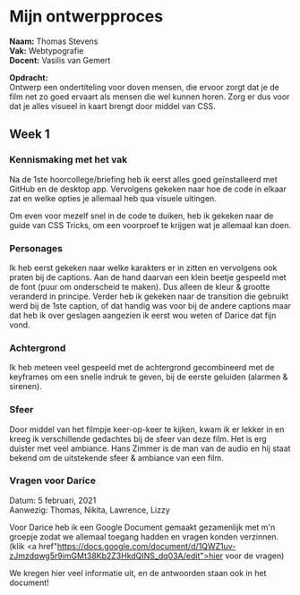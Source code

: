 # Mijn ontwerpproces
<b>Naam:</b> Thomas Stevens <br>
<b>Vak:</b> Webtypografie <br>
<b>Docent:</b> Vasilis van Gemert <br>

<b>Opdracht:</b>         
Ontwerp een ondertiteling voor doven mensen, die ervoor zorgt dat je de film net zo goed ervaart als mensen die wel kunnen horen. Zorg er dus voor dat je alles visueel in kaart brengt door middel van CSS.


## Week 1

### Kennismaking met het vak
Na de 1ste hoorcollege/briefing heb ik eerst alles goed geïnstalleerd met GitHub en de desktop app. Vervolgens gekeken naar hoe de code in elkaar zat en welke opties je allemaal heb qua visuele uitingen.

Om even voor mezelf snel in de code te duiken, heb ik gekeken naar de guide van CSS Tricks, om een voorproef te krijgen wat je allemaal kan doen.

### Personages
Ik heb eerst gekeken naar welke karakters er in zitten en vervolgens ook praten bij de captions. Aan de hand daarvan een klein beetje gespeeld met de font (puur om onderscheid te maken). Dus alleen de kleur & grootte veranderd in principe. Verder heb ik gekeken naar de transition die gebruikt werd bij de 1ste caption, of dat handig was voor bij de andere captions maar dat heb ik over geslagen aangezien ik eerst wou weten of Darice dat fijn vond.

### Achtergrond
Ik heb meteen veel gespeeld met de achtergrond gecombineerd met de keyframes om een snelle indruk te geven, bij de eerste geluiden (alarmen & sirenen).

### Sfeer
Door middel van het filmpje keer-op-keer te kijken, kwam ik er lekker in en kreeg ik verschillende gedachtes bij de sfeer van deze film. Het is erg duister met veel ambiance. Hans Zimmer is de man van de audio en hij staat bekend om de uitstekende sfeer & ambiance van een film.

### Vragen voor Darice
Datum: 5 februari, 2021 <br>
Aanwezig: Thomas, Nikita, Lawrence, Lizzy

Voor Darice heb ik een Google Document gemaakt gezamenlijk met m'n groepje zodat we allemaal toegang hadden en vragen konden verzinnen. (klik <a href"https://docs.google.com/document/d/1QWZ1uv-zJmzdqwg5r9imGMt38Kb2Z3HkdQINS_dq03A/edit">hier</a> voor de vragen)

We kregen hier veel informatie uit, en de antwoorden staan ook in het document!
